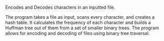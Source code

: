 Encodes and Decodes characters in an inputted file.

The program takes a file as input, scans every character, and creates a hash table. It calculates the frequency of each character and builds a Huffman tree out of them from a set of smaller binary trees. The program allows for encoding and decoding of files using binary tree traversal.
